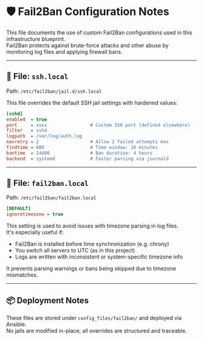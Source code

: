 # 🛡️ Fail2Ban Configuration Notes

This file documents the use of custom Fail2Ban configurations used in this infrastructure blueprint.  
Fail2Ban protects against brute-force attacks and other abuse by monitoring log files and applying firewall bans.

---

## 📁 File: `ssh.local`

Path: `/etc/fail2ban/jail.d/ssh.local`

This file overrides the default SSH jail settings with hardened values:

```ini
[sshd]
enabled  = true
port     = xxxx                # Custom SSH port (defined elsewhere)
filter   = sshd
logpath  = /var/log/auth.log
maxretry = 2                   # Allow 2 failed attempts max
findtime = 600                 # Time window: 10 minutes
bantime  = 14400               # Ban duration: 4 hours
backend  = systemd             # Faster parsing via journald
```

---

## 🧭 File: `fail2ban.local`

Path: `/etc/fail2ban/fail2ban.local`

```ini
[DEFAULT]
ignoretimezone = true
```

This setting is used to avoid issues with timezone parsing in log files.  
It's especially useful if:

- Fail2Ban is installed before time synchronization (e.g. chrony)
- You switch all servers to UTC (as in this project)
- Logs are written with inconsistent or system-specific timezone info

It prevents parsing warnings or bans being skipped due to timezone mismatches.

---

## 📦 Deployment Notes

These files are stored under `config_files/fail2ban/` and deployed via Ansible.  
No jails are modified in-place; all overrides are structured and traceable.
